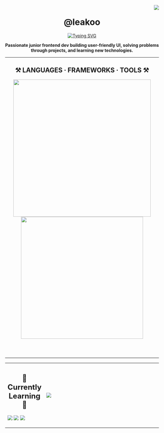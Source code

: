 
<img align="right" src="https://visitor-badge.laobi.icu/badge?page_id=leakoo.leakoo" />

<div align="center">

  <h1>@leakoo</h1>

  <a href="https://git.io/typing-svg">
    <img src="https://readme-typing-svg.herokuapp.com?size=26&duration=4000&color=ffffff&center=true&vCenter=true&width=500&lines=Hey+there+I'm+Dan!👋;+Junior+Frontend+Developer" alt="Typing SVG" />
  </a>

  **Passionate junior frontend dev building user-friendly UI, solving problems through projects, and learning new technologies.**

  ---

  <h2>⚒️ LANGUAGES · FRAMEWORKS · TOOLS ⚒️</h2>
  <img src="https://skillicons.dev/icons?i=html,css,js,react,tailwind,vite" width="450"/><br/>
  <img src="https://skillicons.dev/icons?i=git,github,npm,pnpm,vscode" width="400" />
  
  <br/><br/>
  
  ---

  <table>
    <tr>
      <td>
        <h2 align="center">🌱 Currently Learning 🌱</h2>
        <p>
          <img src="https://img.shields.io/badge/React+-20232A?style=for-the-badge&logo=react&logoColor=61DAFB"/>
          <img src="https://img.shields.io/badge/TypeScript-007ACC?style=for-the-badge&logo=typescript&logoColor=white"/>
          <img src="https://img.shields.io/badge/GSAP-7FBF33?style=for-the-badge&logo=greensock&logoColor=000000"/>
        </p>
      </td>
      <td width="600">
        <img src="https://github-readme-activity-graph.vercel.app/graph?username=leakoo&bg_color=0d1117&color=ffffff&line=00e676&point=ffffff&area=true&hide_border=true" />
      </td>
    </tr>
  </table>
</div>
